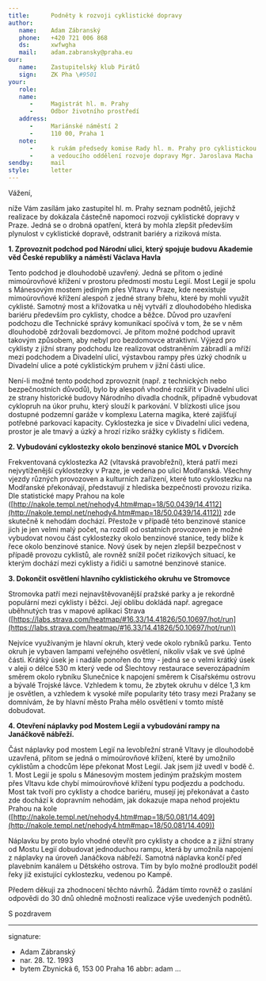 ```yaml
---
title:      Podněty k rozvoji cyklistické dopravy
author:
   name:    Adam Zábranský
   phone:   +420 721 006 868
   ds:      xwfwgha
   mail:    adam.zabransky@praha.eu
our:
   name:    Zastupitelský klub Pirátů
   sign:    ZK Pha \#9501
your:
   role:    
   name:    
      -     Magistrát hl. m. Prahy
      -     Odbor životního prostředí
   address:
      -     Mariánské náměstí 2
      -     110 00, Praha 1
   note:
      -     k rukám předsedy komise Rady hl. m. Prahy pro cyklistickou dopravu Stanislava Kozubka
      -     a vedoucího oddělení rozvoje dopravy Mgr. Jaroslava Macha
sendby:     mail
style:      letter
---
```


Vážení,

níže Vám zasílám jako zastupitel hl. m. Prahy seznam podnětů, jejichž realizace by dokázala částečně napomoci rozvoji cyklistické dopravy v Praze. Jedná se o drobná opatření, která by mohla zlepšit především plynulost v cyklistické dopravě, odstranit bariéry a riziková místa. 

**1. Zprovoznit podchod pod Národní ulici, který spojuje budovu Akademie věd České republiky a náměstí Václava Havla**

Tento podchod je dlouhodobě uzavřený. Jedná se přitom o jediné mimoúrovňové křížení v prostoru předmostí mostu Legií. Most Legií je spolu s Mánesovým mostem jediným přes Vltavu v Praze, kde neexistuje mimoúrovňové křížení alespoň z jedné strany břehu, které by mohli využít cyklisté. Samotný most a křižovatka u něj vytváří z dlouhodobého hlediska bariéru především pro cyklisty, chodce a běžce. Důvod pro uzavření podchozu dle Technické správy komunikací spočívá v tom, že se v něm dlouhodobě zdržovali bezdomovci. Je přitom možné podchod upravit takovým způsobem, aby nebyl pro bezdomovce atraktivní. Výjezd pro cyklisty z jižní strany podchodu lze realizovat odstraněním zábradlí a mříží mezi podchodem a Divadelní ulicí, výstavbou rampy přes úzký chodník u Divadelní ulice a poté cyklistickým pruhem v jižní části ulice. 

Není-li možné tento podchod zprovoznit (např. z technických nebo bezpečnostních důvodů), bylo by alespoň vhodné rozšířit v Divadelní ulici ze strany historické budovy Národního divadla chodník, případně vybudovat cyklopruh na úkor pruhu, který slouží k parkování. V blízkosti ulice jsou dostupné podzemní garáže v komplexu Laterna magika, které zajišťují potřebné parkovací kapacity. Cyklostezka je sice v Divadelní ulici vedena, prostor je ale tmavý a úzký a hrozí riziko srážky cyklisty s řidičem.

**2. Vybudování cyklostezky okolo benzinové stanice MOL v Dvorcích**

Frekventovaná cyklostezka A2 (vltavská pravobřežní), která patří mezi nejvytíženější cyklostezky v Praze, je vedena po ulici Modřanská. Všechny vjezdy různých provozoven a kulturních zařízení, které tuto cyklostezku na Modřanské překonávají, představují z hlediska bezpečnosti provozu rizika. Dle statistické mapy Prahou na kole ([http://nakole.templ.net/nehody4.htm#map=18/50.0439/14.4112](http://nakole.templ.net/nehody4.htm#map=18/50.0439/14.4112)) zde skutečně k nehodám dochází. Přestože v případě této benzinové stanice jich je jen velmi malý počet, na rozdíl od ostatních provozoven je možné vybudovat novou část cyklostezky okolo benzinové stanice, tedy blíže k řece okolo benzinové stanice. Nový úsek by nejen zlepšil bezpečnost v případě provozu cyklistů, ale rovněž snížil počet rizikových situací, ke kterým dochází mezi cyklisty a řidiči u samotné benzinové stanice.

**3. Dokončit osvětlení hlavního cyklistického okruhu ve Stromovce**

Stromovka patří mezi nejnavštěvovanější pražské parky a je rekordně populární mezi cyklisty i běžci. Její oblibu dokládá např. agregace uběhnutých tras v mapové aplikaci Strava ([https://labs.strava.com/heatmap/#16.33/14.41826/50.10697/hot/run](https://labs.strava.com/heatmap/#16.33/14.41826/50.10697/hot/run))

Nejvíce využívaným je hlavní okruh, který vede okolo rybníků parku. Tento okruh je vybaven lampami veřejného osvětlení, nikoliv však ve své úplné části. Krátký úsek je i nadále ponořen do tmy - jedná se o velmi krátký úsek v aleji o délce 530 m který vede od Šlechtovy restaurace severozápadním směrem okolo rybníku Slunečnice k napojení směrem k Císařskému ostrovu a bývalé Trojské lávce. Vzhledem k tomu, že zbytek okruhu v délce 1,3 km je osvětlen, a vzhledem k vysoké míře popularity této trasy mezi Pražany se domnívám, že by hlavní město Praha mělo osvětlení v tomto místě dobudovat. 

**4. Otevření náplavky pod Mostem Legií a vybudování rampy na Janáčkově nábřeží.**

Část náplavky pod mostem Legií na levobřežní straně Vltavy je dlouhodobě uzavřená, přitom se jedná o mimoúrovňové křížení, které by umožnilo cyklistům a chodcům lépe překonat Most Legií. Jak jsem již uvedl v bodě č. 1. Most Legií je spolu s Mánesovým mostem jediným pražským mostem přes Vltavu kde chybí mimoúrovňové křížení typu podjezdu a podchodu. Most tak tvoří pro cyklisty a chodce bariéru, musejí jej překonávat a často zde dochází k dopravním nehodám, jak dokazuje mapa nehod projektu Prahou na kole ([http://nakole.templ.net/nehody4.htm#map=18/50.081/14.409](http://nakole.templ.net/nehody4.htm#map=18/50.081/14.409))

Náplavku by proto bylo vhodné otevřít pro cyklisty a chodce a z jižní strany od Mostu Legií dobudovat jednoduchou rampu, která by umožnila napojení z náplavky na úroveň Janáčkova nábřeží. Samotná náplavka končí před plavebním kanálem u Dětského ostrova. Tím by bylo možné prodloužit podél řeky již existující cyklostezku, vedenou po Kampě. 

Předem děkuji za zhodnocení těchto návrhů. Žádám tímto rovněž o zaslání odpovědi do 30 dnů ohledně možnosti realizace výše uvedených podnětů.

S pozdravem

---
signature:
  - Adam Zábranský
  - nar. 28. 12. 1993
  - bytem Zbynická 6, 153 00 Praha 16
abbr:       adam
...
